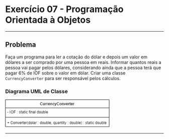 # Exercício 07 - Programação Orientada à Objetos
---
## Problema
Faça um programa para ler a cotação do dólar e depois um valor em dólares a ser comprado por uma pessoa em reais. Informar quantos reais a pessoa vai pagar pelos dólares, considerando ainda que a pessoa terá que pagar 6% de IOF sobre o valor em dólar.
Criar uma classe `CurrencyConverter` para ser responsável pelos cálculos.
### Diagrama UML de Classe
![Class CurrencyConverter](ClassCurrencyConverter.png)

---